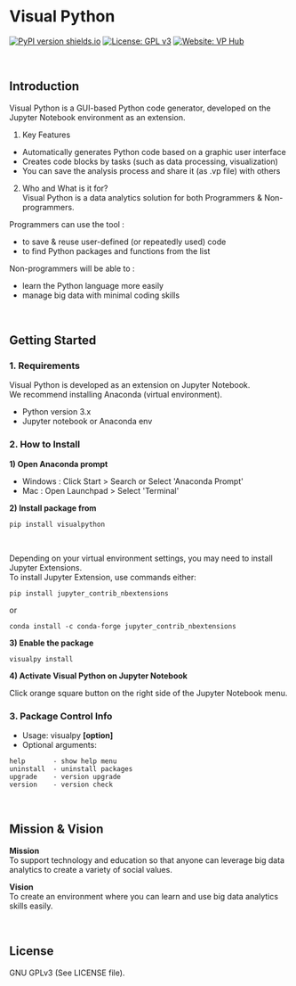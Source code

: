<!--
#========================================================================
# Filename : README.md
# Function : control visualpython for Window/Linux/Mac
# Creator  : Black Logic
# Version  : 1.1.0
# License  : GPLv3
# Date     : 2020 07.27
# Mdate    : 2021 05.06
#========================================================================
-->

# Visual Python

[![PyPI version shields.io](https://img.shields.io/pypi/v/visualpython)](https://pypi.python.org/pypi/visualpython/)
[![License: GPL v3](https://img.shields.io/badge/License-GPLv3-green)](https://www.gnu.org/licenses/gpl-3.0.html)
[![Website: VP Hub](https://img.shields.io/badge/Website-VP%20Hub-orange)](https://www.visualpython.ai)


<br>

## Introduction
Visual Python is a GUI-based Python code generator, developed on the Jupyter Notebook environment as an extension. 
<br>

1. Key Features 
* Automatically generates Python code based on a graphic user interface <br>
* Creates code blocks by tasks (such as data processing, visualization) <br>
* You can save the analysis process and share it (as .vp file) with others <br>

2. Who and What is it for? <br>
Visual Python is a data analytics solution for both Programmers & Non-programmers. <br>

Programmers can use the tool : <br> 
* to save & reuse user-defined (or repeatedly used) code <br>
* to find Python packages and functions from the list <br>

Non-programmers will be able to : <br>
* learn the Python language more easily <br>
* manage big data with minimal coding skills <br>

<br>

## Getting Started

### 1. Requirements

Visual Python is developed as an extension on Jupyter Notebook. <br>
We recommend installing Anaconda (virtual environment).

- Python version 3.x
- Jupyter notebook or Anaconda env <br>

### 2. How to Install

**1)  Open Anaconda prompt**

* Windows : Click Start > Search or Select 'Anaconda Prompt' <br>
* Mac : Open Launchpad > Select 'Terminal'

**2)  Install package from**
```
pip install visualpython
```
<br>

Depending on your virtual environment settings, you may need to install Jupyter Extensions.<br>
To install Jupyter Extension, use commands either:
```
pip install jupyter_contrib_nbextensions
```
or <br>
```
conda install -c conda-forge jupyter_contrib_nbextensions
```

**3)  Enable the package**
```
visualpy install
```

**4)  Activate Visual Python on Jupyter Notebook**

Click orange square button on the right side of the Jupyter Notebook menu. <br>

### 3. Package Control Info
* Usage: visualpy **[option]** <br>
* Optional arguments:

```
help       - show help menu
uninstall  - uninstall packages
upgrade    - version upgrade
version    - version check
```
<br>

## Mission & Vision


**Mission** <br>
To support technology and education so that anyone can leverage big data analytics to create a variety of social values.

**Vision** <br>
To create an environment where you can learn and use big data analytics skills easily.


<br>

## License

GNU GPLv3 (See LICENSE file).
